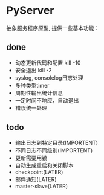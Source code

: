 # PyServer

抽象服务程序原型, 提供一些基本功能：

## done

+ 动态更新代码和配置 kill -10
+ 安全退出 kill -2
+ syslog, consolelog日志处理
+ 多种类型timer
+ 周期性输出统计信息
+ 一定时间不响应，自动退出
+ 错误统一处理


## todo
+ 输出日志到特定目录(IMPORTENT)
+ 不同日志不同级别(IMPORTENT)
+ 更新需要用锁
+ 自动生成重启和关闭脚本
+ checkpoint(LATER)
+ 邮件通知(LATER)
+ master-slave(LATER)


